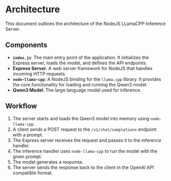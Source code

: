 # Architecture

This document outlines the architecture of the NodeJS LLamaCPP Inference Server.

## Components

*   **`index.js`**: The main entry point of the application. It initializes the Express server, loads the model, and defines the API endpoints.
*   **Express Server**: A web server framework for NodeJS that handles incoming HTTP requests.
*   **`node-llama-cpp`**: A NodeJS binding for the `llama.cpp` library. It provides the core functionality for loading and running the Qwen3 model.
*   **Qwen3 Model**: The large language model used for inference.

## Workflow

1.  The server starts and loads the Qwen3 model into memory using `node-llama-cpp`.
2.  A client sends a POST request to the `/v1/chat/completions` endpoint with a prompt.
3.  The Express server receives the request and passes it to the inference handler.
4.  The inference handler uses `node-llama-cpp` to run the model with the given prompt.
5.  The model generates a response.
6.  The server sends the response back to the client in the OpenAI API compatible format.
